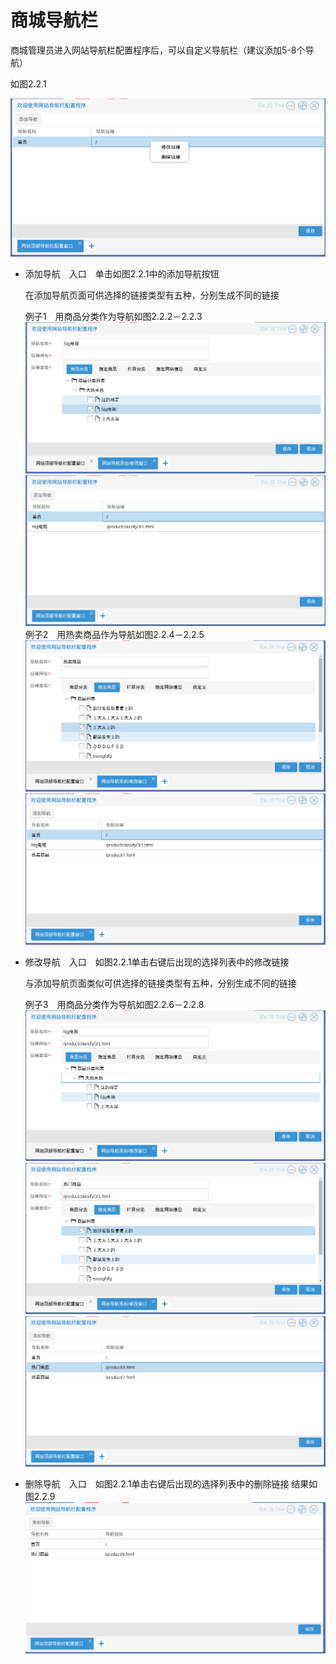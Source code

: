 # 商城导航栏
商城管理员进入网站导航栏配置程序后，可以自定义导航栏（建议添加5-8个导航）

如图2.2.1

![](../Image/商城/网站导航栏配置.png)

* 添加导航　入口　单击如图2.2.1中的添加导航按钮

    在添加导航页面可供选择的链接类型有五种，分别生成不同的链接

    例子1　用商品分类作为导航如图2.2.2－2.2.3
![](../Image/商城/添加网站导航.png)
![](../Image/商城/添加网站导航结果.png)
    例子2　用热卖商品作为导航如图2.2.4－2.2.5
![](../Image/商城/添加网站导航商品.png)
![](../Image/商城/添加网站导航商品结果.png)

* 修改导航　入口　如图2.2.1单击右键后出现的选择列表中的修改链接

    与添加导航页面类似可供选择的链接类型有五种，分别生成不同的链接

    例子3　用商品分类作为导航如图2.2.6－2.2.8
![](../Image/商城/修改网站导航.png)
![](../Image/商城/修改网站导航2.png)
![](../Image/商城/修改网站导航结果.png)

* 删除导航　入口　如图2.2.1单击右键后出现的选择列表中的删除链接
结果如图2.2.9
![](../Image/商城/删除网站导航.png)
